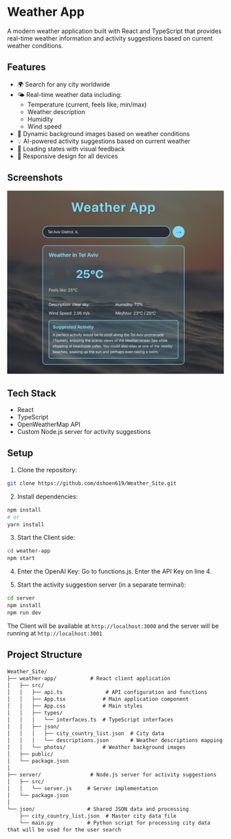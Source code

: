 # Weather App

A modern weather application built with React and TypeScript that provides real-time weather information and activity suggestions based on current weather conditions.

## Features

- 🌍 Search for any city worldwide
- 🌤️ Real-time weather data including:
  - Temperature (current, feels like, min/max)
  - Weather description
  - Humidity
  - Wind speed
- 🎯 Dynamic background images based on weather conditions
- 💡 AI-powered activity suggestions based on current weather
- 🔄 Loading states with visual feedback
- 📱 Responsive design for all devices

## Screenshots

![Weather App Interface](Screen%20Shot%202025-06-16%20at%209.22.11%20PM.png)

## Tech Stack

- React
- TypeScript
- OpenWeatherMap API
- Custom Node.js server for activity suggestions


## Setup

1. Clone the repository:
```bash
git clone https://github.com/dshoen619/Weather_Site.git
```

2. Install dependencies:
```bash
npm install
# or
yarn install
```

3. Start the Client side:
```bash
cd weather-app
npm start
```

4. Enter the OpenAI Key:
Go to functions.js. Enter the API Key on line 4.

5. Start the activity suggestion server (in a separate terminal):
```bash
cd server
npm install
npm run dev
```

The Client will be available at `http://localhost:3000` and the server will be running at `http://localhost:3001`

## Project Structure

```
Weather_Site/
├── weather-app/           # React client application
│   ├── src/
│   │   ├── api.ts              # API configuration and functions
│   │   ├── App.tsx            # Main application component
│   │   ├── App.css            # Main styles
│   │   ├── types/
│   │   │   └── interfaces.ts  # TypeScript interfaces
│   │   ├── json/
│   │   │   ├── city_country_list.json  # City data
│   │   │   └── descriptions.json       # Weather descriptions mapping
│   │   └── photos/            # Weather background images
│   ├── public/
│   └── package.json
│
├── server/                # Node.js server for activity suggestions
│   ├── src/
│   │   └── server.js     # Server implementation
│   └── package.json
│
└── json/                 # Shared JSON data and processing
    ├── city_country_list.json  # Master city data file
    └── main.py           # Python script for processing city data that will be used for the user search
```
